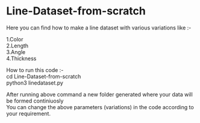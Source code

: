 # Line-Dataset-from-scratch

Here you can find how to make a line dataset with various variations like :-

1.Color <br/>
2.Length <br/>
3.Angle <br/>
4.Thickness <br/>

How to run this code :- <br/>
cd Line-Dataset-from-scratch <br/>
python3 linedataset.py <br/>

After running above command a new folder generated where your data will be formed continiuosly <br/> 
You can change the above parameters (variations) in the code according to your requirement.

